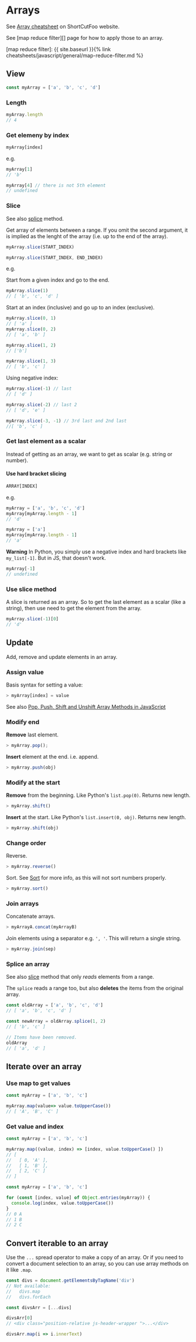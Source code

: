 # Arrays

See [Array cheatsheet](https://www.shortcutfoo.com/app/dojos/javascript-arrays/cheatsheet) on ShortCutFoo website.

See [map reduce filter][] page for how to apply those to an array.

[map reduce filter]: {{ site.baseurl }}{% link cheatsheets/javascript/general/map-reduce-filter.md %}


## View

```javascript
const myArray = ['a', 'b', 'c', 'd']
```

### Length

```javascript
myArray.length
// 4
```

### Get elemeny by index

```javascript
myArray[index]
```

e.g.

```javascript
myArray[1]
// 'b'

myArray[4] // there is not 5th element
// undefined
```

### Slice

See also [splice](#splice-an-array) method.

Get array of elements between a range. If you omit the second argument, it is implied as the lenght of the array (i.e. up to the end of the array).

```javascript
myArray.slice(START_INDEX)

myArray.slice(START_INDEX, END_INDEX)
```

e.g.

Start from a given index and go to the end.  

```javascript
myArray.slice(1)
// [ 'b', 'c', 'd' ]
```

Start at an index (inclusive) and go up to an index (exclusive).

```javascript
myArray.slice(0, 1)
// [ 'a' ]
myArray.slice(0, 2)
// [ 'a', 'b' ]

myArray.slice(1, 2)
// ['b']

myArray.slice(1, 3)
// [ 'b', 'c' ]
```

Using negative index:

```javascript
myArray.slice(-1) // last
// [ 'd' ]

myArray.slice(-2) // last 2
// [ 'd', 'e' ]

myArray.slice(-3, -1) // 3rd last and 2nd last
//[ 'b', 'c' ]
```

### Get last element as a scalar

Instead of getting as an array, we want to get as scalar (e.g. string or number).

#### Use hard bracket slicing

```javascript
ARRAY[INDEX]
```

e.g.

```javascript
myArray = ['a', 'b', 'c', 'd']
myArray[myArray.length - 1]
// 'd'

myArray = ['a']
myArray[myArray.length - 1]
// 'a'
```

**Warning** In Python, you simply use a negative index and hard brackets like `my_list[-1]`. But in JS, that doesn't work.

```javascript
myArray[-1]
// undefined
```

### Use slice method

A slice is returned as an array. So to get the last element as a scalar (like a string), then use need to get the element from the array.

```javascript
myArray.slice(-1)[0]
// 'd'
```


## Update

Add, remove and update elements in an array.

### Assign value

Basis syntax for setting a value:

```javascript
> myArray[index] = value
```

See also [Pop, Push, Shift and Unshift Array Methods in JavaScript](https://alligator.io/js/push-pop-shift-unshift-array-methods/)

### Modify end

**Remove** last element.

```javascript
> myArray.pop();
```

**Insert** element at the end. i.e. append.

```javascript
> myArray.push(obj)
```

### Modify at the start

**Remove** from the beginning. Like Python's `list.pop(0)`. Returns new length.

```javascript
> myArray.shift()
```

**Insert** at the start. Like Python's `list.insert(0, obj)`. Returns new length.

```javascript
> myArray.shift(obj)
```

### Change order

Reverse.

```javascript
> myArray.reverse()
```

Sort. See [Sort](sort.md) for more info, as this will not sort numbers properly.

```javascript
> myArray.sort()
```

### Join arrays

Concatenate arrays.

```javascript
> myArrayA.concat(myArrayB)
```

Join elements using a separator e.g. `', '`. This will return a single string.

```javascript
> myArray.join(sep)
```

### Splice an array

See also [slice](#slice-method) method that only _reads_ elements from a range.

The `splice` reads a range too, but also **deletes** the items from the original array.

```javascript
const oldArray = ['a', 'b', 'c', 'd']
// [ 'a', 'b', 'c', 'd' ]

const newArray = oldArray.splice(1, 2)
// [ 'b', 'c' ]

// Items have been removed.
oldArray
// [ 'a', 'd' ]
```


## Iterate over an array

### Use map to get values

```javascript
const myArray = ['a', 'b', 'c']

myArray.map(value=> value.toUpperCase())
// [ 'A', 'B', 'C' ]
```

### Get value and index

```javascript
const myArray = ['a', 'b', 'c']

myArray.map((value, index) => [index, value.toUpperCase() ])
// [ 
//   [ 0, 'A' ], 
//   [ 1, 'B' ],
//   [ 2, 'C' ]
// ]
```

```javascript
const myArray = ['a', 'b', 'c']

for (const [index, value] of Object.entries(myArray)) {
  console.log(index, value.toUpperCase())
}
// 0 A
// 1 B
// 2 C
```


## Convert iterable to an array

Use the `...` spread operator to make a copy of an array. Or if you need to convert a document selection to an array, so you can use array methods on it like `.map`.

```javascript
const divs = document.getElementsByTagName('div')
// Not available:
//   divs.map
//   divs.forEach

const divsArr = [...divs]

divsArr[0]
// <div class="position-relative js-header-wrapper ">...</div>

divsArr.map(i => i.innerText)
```
